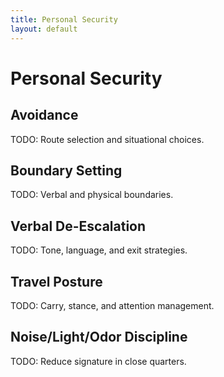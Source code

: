 ```yaml
---
title: Personal Security
layout: default
---
```


# Personal Security

## Avoidance
TODO: Route selection and situational choices.

## Boundary Setting
TODO: Verbal and physical boundaries.

## Verbal De-Escalation
TODO: Tone, language, and exit strategies.

## Travel Posture
TODO: Carry, stance, and attention management.

## Noise/Light/Odor Discipline
TODO: Reduce signature in close quarters.

